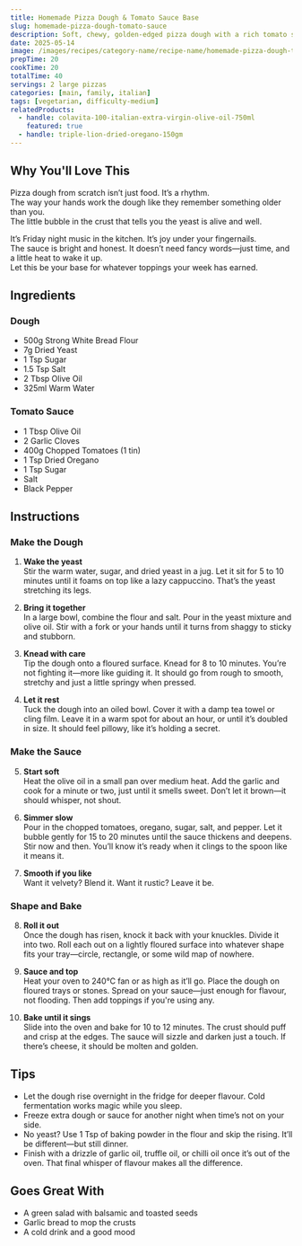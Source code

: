 ```yaml
---
title: Homemade Pizza Dough & Tomato Sauce Base
slug: homemade-pizza-dough-tomato-sauce
description: Soft, chewy, golden-edged pizza dough with a rich tomato sauce base—this is your canvas for pizza night perfection.
date: 2025-05-14
image: /images/recipes/category-name/recipe-name/homemade-pizza-dough-tomato-sauce.webp
prepTime: 20
cookTime: 20
totalTime: 40
servings: 2 large pizzas
categories: [main, family, italian]
tags: [vegetarian, difficulty-medium]
relatedProducts:
  - handle: colavita-100-italian-extra-virgin-olive-oil-750ml
    featured: true
  - handle: triple-lion-dried-oregano-150gm
---
```


## Why You'll Love This

Pizza dough from scratch isn’t just food. It’s a rhythm.  
The way your hands work the dough like they remember something older than you.  
The little bubble in the crust that tells you the yeast is alive and well.  

It’s Friday night music in the kitchen. It’s joy under your fingernails.  
The sauce is bright and honest. It doesn’t need fancy words—just time, and a little heat to wake it up.  
Let this be your base for whatever toppings your week has earned.

## Ingredients

### Dough

- 500g Strong White Bread Flour  
- 7g Dried Yeast  
- 1 Tsp Sugar  
- 1.5 Tsp Salt  
- 2 Tbsp Olive Oil  
- 325ml Warm Water  

### Tomato Sauce

- 1 Tbsp Olive Oil  
- 2 Garlic Cloves  
- 400g Chopped Tomatoes (1 tin)  
- 1 Tsp Dried Oregano  
- 1 Tsp Sugar  
- Salt  
- Black Pepper   

## Instructions

### Make the Dough

1. **Wake the yeast**  
   Stir the warm water, sugar, and dried yeast in a jug. Let it sit for 5 to 10 minutes until it foams on top like a lazy cappuccino. That’s the yeast stretching its legs.

2. **Bring it together**  
   In a large bowl, combine the flour and salt. Pour in the yeast mixture and olive oil. Stir with a fork or your hands until it turns from shaggy to sticky and stubborn.

3. **Knead with care**  
   Tip the dough onto a floured surface. Knead for 8 to 10 minutes. You’re not fighting it—more like guiding it. It should go from rough to smooth, stretchy and just a little springy when pressed.

4. **Let it rest**  
   Tuck the dough into an oiled bowl. Cover it with a damp tea towel or cling film. Leave it in a warm spot for about an hour, or until it’s doubled in size. It should feel pillowy, like it’s holding a secret.

### Make the Sauce

5. **Start soft**  
   Heat the olive oil in a small pan over medium heat. Add the garlic and cook for a minute or two, just until it smells sweet. Don’t let it brown—it should whisper, not shout.

6. **Simmer slow**  
   Pour in the chopped tomatoes, oregano, sugar, salt, and pepper. Let it bubble gently for 15 to 20 minutes until the sauce thickens and deepens. Stir now and then. You’ll know it’s ready when it clings to the spoon like it means it.

7. **Smooth if you like**  
   Want it velvety? Blend it. Want it rustic? Leave it be.

### Shape and Bake

8. **Roll it out**  
   Once the dough has risen, knock it back with your knuckles. Divide it into two. Roll each out on a lightly floured surface into whatever shape fits your tray—circle, rectangle, or some wild map of nowhere.

9. **Sauce and top**  
   Heat your oven to 240°C fan or as high as it’ll go. Place the dough on floured trays or stones. Spread on your sauce—just enough for flavour, not flooding. Then add toppings if you're using any.

10. **Bake until it sings**  
    Slide into the oven and bake for 10 to 12 minutes. The crust should puff and crisp at the edges. The sauce will sizzle and darken just a touch. If there’s cheese, it should be molten and golden.

## Tips

- Let the dough rise overnight in the fridge for deeper flavour. Cold fermentation works magic while you sleep.  
- Freeze extra dough or sauce for another night when time’s not on your side.  
- No yeast? Use 1 Tsp of baking powder in the flour and skip the rising. It’ll be different—but still dinner.  
- Finish with a drizzle of garlic oil, truffle oil, or chilli oil once it’s out of the oven. That final whisper of flavour makes all the difference.  

## Goes Great With

- A green salad with balsamic and toasted seeds  
- Garlic bread to mop the crusts  
- A cold drink and a good mood  